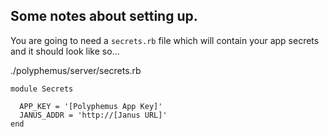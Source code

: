 ## Some notes about setting up.

You are going to need a `secrets.rb` file which will contain your app secrets 
and it should look like so...

./polyphemus/server/secrets.rb


```
module Secrets

  APP_KEY = '[Polyphemus App Key]'
  JANUS_ADDR = 'http://[Janus URL]'
end
```